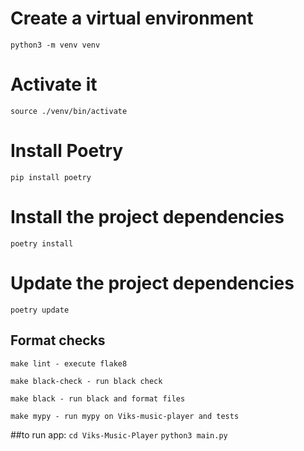 

# Create a virtual environment
```python3 -m venv venv```

# Activate it
```source ./venv/bin/activate```

# Install Poetry
```pip install poetry```

# Install the project dependencies 
```poetry install```

# Update the project dependencies 
```poetry update```

## Format checks

```shell script
make lint - execute flake8

make black-check - run black check

make black - run black and format files

make mypy - run mypy on Viks-music-player and tests

```

##to run app:
```cd Viks-Music-Player```
```python3 main.py```